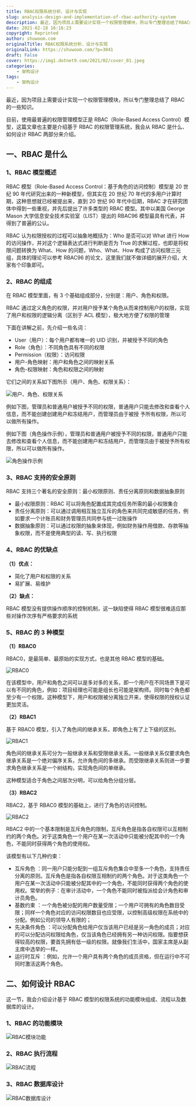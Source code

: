 ```yaml
---
title: RBAC权限系统分析、设计与实现
slug: analysis-design-and-implementation-of-rbac-authority-system
description: 最近，因为项目上需要设计实现一个权限管理模块，所以专门整理总结了RBAC的一些知识。
date: 2021-02-18 16:16:23
copyright: Reprinted
author: shuwoom.com
originalTitle: RBAC权限系统分析、设计与实现
originalLink: https://shuwoom.com/?p=3041
draft: False
cover: https://img1.dotnet9.com/2021/02/cover_01.jpeg
categories: 
    - 架构设计
tags: 
    - 架构设计
---
```


最近，因为项目上需要设计实现一个权限管理模块，所以专门整理总结了 RBAC 的一些知识。

目前，使用最普遍的权限管理模型正是 RBAC（Role-Based Access Control）模型，这篇文章也主要是介绍基于 RBAC 的权限管理系统，我会从 RBAC 是什么、如何设计 RBAC 两部分来介绍。

## 一、RBAC 是什么

### 1、RBAC 模型概述

RBAC 模型（Role-Based Access Control：基于角色的访问控制）模型是 20 世纪 90 年代研究出来的一种新模型，但其实在 20 世纪 70 年代的多用户计算时期，这种思想就已经被提出来，直到 20 世纪 90 年代中后期，RBAC 才在研究团体中得到一些重视，并先后提出了许多类型的 RBAC 模型。其中以美国 George Mason 大学信息安全技术实验室（LIST）提出的 RBAC96 模型最具有代表，并得到了普遍的公认。

RBAC 认为权限授权的过程可以抽象地概括为：Who 是否可以对 What 进行 How 的访问操作，并对这个逻辑表达式进行判断是否为 True 的求解过程，也即是将权限问题转换为 What、How 的问题，Who、What、How 构成了访问权限三元组，具体的理论可以参考 RBAC96 的论文，这里我们就不做详细的展开介绍，大家有个印象即可。

### 2、RBAC 的组成

在 RBAC 模型里面，有 3 个基础组成部分，分别是：用户、角色和权限。

RBAC 通过定义角色的权限，并对用户授予某个角色从而来控制用户的权限，实现了用户和权限的逻辑分离（区别于 ACL 模型），极大地方便了权限的管理

下面在讲解之前，先介绍一些名词：

- User（用户）：每个用户都有唯一的 UID 识别，并被授予不同的角色
- Role（角色）：不同角色具有不同的权限
- Permission（权限）：访问权限
- 用户-角色映射：用户和角色之间的映射关系
- 角色-权限映射：角色和权限之间的映射

它们之间的关系如下图所示（用户、角色、权限关系）：

![用户、角色、权限关系](https://img1.dotnet9.com/2021/02/0101.png)

例如下图，管理员和普通用户被授予不同的权限，普通用户只能去修改和查看个人信息，而不能创建创建用户和冻结用户，而管理员由于被授 予所有权限，所以可以做所有操作。

例如下图（角色操作示例），管理员和普通用户被授予不同的权限，普通用户只能去修改和查看个人信息，而不能创建用户和冻结用户，而管理员由于被授予所有权限，所以可以做所有操作。

![角色操作示例](https://img1.dotnet9.com/2021/02/0102.png)

### 3、RBAC 支持的安全原则

RBAC 支持三个著名的安全原则：最小权限原则、责任分离原则和数据抽象原则

- 最小权限原则：RBAC 可以将角色配置成其完成任务所需的最小权限集合
- 责任分离原则：可以通过调用相互独立互斥的角色来共同完成敏感的任务，例如要求一个计账员和财务管理员共同参与统一过账操作
- 数据抽象原则：可以通过权限的抽象来体现，例如财务操作用借款、存款等抽象权限，而不是使用典型的读、写、执行权限

### 4、RBAC 的优缺点

**（1）优点：**

- 简化了用户和权限的关系
- 易扩展、易维护

**（2）缺点：**

RBAC 模型没有提供操作顺序的控制机制，这一缺陷使得 RBAC 模型很难适应那些对操作次序有严格要求的系统

### 5、RBAC 的 3 种模型

**（1）RBAC0**

RBAC0，是最简单、最原始的实现方式，也是其他 RBAC 模型的基础。

![RBAC0](https://img1.dotnet9.com/2021/02/0103.png)

在该模型中，用户和角色之间可以是多对多的关系，即一个用户在不同场景下是可以有不同的角色，例如：项目经理也可能是组长也可能是架构师。同时每个角色都至少有一个权限。这种模型下，用户和权限被分离独立开来，使得权限的授权认证更加灵活。

**（2）RBAC1**

基于 RBAC0 模型，引入了角色间的继承关系，即角色上有了上下级的区别。

![RBAC1](https://img1.dotnet9.com/2021/02/0104.png)

角色间的继承关系可分为一般继承关系和受限继承关系。一般继承关系仅要求角色继承关系是一个绝对偏序关系，允许角色间的多继承。而受限继承关系则进一步要求角色继承关系是一个树结构，实现角色间的单继承。

这种模型适合于角色之间层次分明，可以给角色分组分层。

**（3）RBAC2**

RBAC2，基于 RBAC0 模型的基础上，进行了角色的访问控制。

![RBAC2](https://img1.dotnet9.com/2021/02/0105.png)

RBAC2 中的一个基本限制是互斥角色的限制，互斥角色是指各自权限可以互相制约的两个角色。对于这类角色一个用户在某一次活动中只能被分配其中的一个角色，不能同时获得两个角色的使用权。

该模型有以下几种约束：

- 互斥角色 ：同一用户只能分配到一组互斥角色集合中至多一个角色，支持责任分离的原则。互斥角色是指各自权限互相制约的两个角色。对于这类角色一个用户在某一次活动中只能被分配其中的一个角色，不能同时获得两个角色的使用权。常举的例子：在审计活动中，一个角色不能同时被指派给会计角色和审计员角色。
- 基数约束 ：一个角色被分配的用户数量受限；一个用户可拥有的角色数目受限；同样一个角色对应的访问权限数目也应受限，以控制高级权限在系统中的分配。例如公司的领导人有限的；
- 先决条件角色 ：可以分配角色给用户仅当该用户已经是另一角色的成员；对应的可以分配访问权限给角色，仅当该角色已经拥有另一种访问权限。指要想获得较高的权限，要首先拥有低一级的权限。就像我们生活中，国家主席是从副主席中选举的一样。
- 运行时互斥 ：例如，允许一个用户具有两个角色的成员资格，但在运行中不可同时激活这两个角色。

## 二、如何设计 RBAC

这一节，我会介绍设计基于 RBAC 模型的权限系统的功能模块组成、流程以及数据库的设计。

### 1、RBAC 的功能模块

![RBAC模块功能](https://img1.dotnet9.com/2021/02/0106.png)

### 2、RBAC 执行流程

![RBAC流程](https://img1.dotnet9.com/2021/02/0107.png)

### 3、RBAC 数据库设计

![RBAC数据库设计](https://img1.dotnet9.com/2021/02/0108.png)
